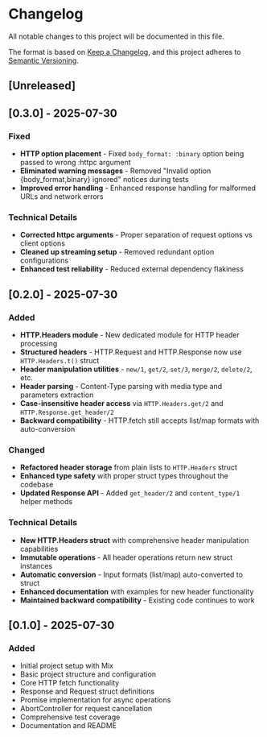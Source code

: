 # Changelog

All notable changes to this project will be documented in this file.

The format is based on [Keep a Changelog](https://keepachangelog.com/en/1.0.0/),
and this project adheres to [Semantic Versioning](https://semver.org/spec/v2.0.0.html).

## [Unreleased]

## [0.3.0] - 2025-07-30

### Fixed
- **HTTP option placement** - Fixed `body_format: :binary` option being passed to wrong :httpc argument
- **Eliminated warning messages** - Removed "Invalid option {body_format,binary} ignored" notices during tests
- **Improved error handling** - Enhanced response handling for malformed URLs and network errors

### Technical Details
- **Corrected httpc arguments** - Proper separation of request options vs client options
- **Cleaned up streaming setup** - Removed redundant option configurations
- **Enhanced test reliability** - Reduced external dependency flakiness

## [0.2.0] - 2025-07-30

### Added
- **HTTP.Headers module** - New dedicated module for HTTP header processing
- **Structured headers** - HTTP.Request and HTTP.Response now use `HTTP.Headers.t()` struct
- **Header manipulation utilities** - `new/1`, `get/2`, `set/3`, `merge/2`, `delete/2`, etc.
- **Header parsing** - Content-Type parsing with media type and parameters extraction
- **Case-insensitive header access** via `HTTP.Headers.get/2` and `HTTP.Response.get_header/2`
- **Backward compatibility** - HTTP.fetch still accepts list/map formats with auto-conversion

### Changed
- **Refactored header storage** from plain lists to `HTTP.Headers` struct
- **Enhanced type safety** with proper struct types throughout the codebase
- **Updated Response API** - Added `get_header/2` and `content_type/1` helper methods

### Technical Details
- **New HTTP.Headers struct** with comprehensive header manipulation capabilities
- **Immutable operations** - All header operations return new struct instances
- **Automatic conversion** - Input formats (list/map) auto-converted to struct
- **Enhanced documentation** with examples for new header functionality
- **Maintained backward compatibility** - Existing code continues to work

## [0.1.0] - 2025-07-30

### Added
- Initial project setup with Mix
- Basic project structure and configuration
- Core HTTP fetch functionality
- Response and Request struct definitions
- Promise implementation for async operations
- AbortController for request cancellation
- Comprehensive test coverage
- Documentation and README